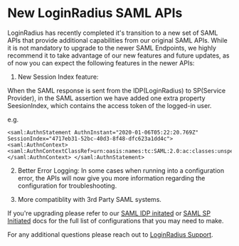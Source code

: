 # New LoginRadius SAML APIs

LoginRadius has recently completed it's transition to a new set of SAML APIs that provide additional capabilities from our original SAML APIs.
While it is not mandatory to upgrade to the newer SAML Endpoints, we highly recommend it to take advantage of our new features and future updates, as of now you can expect the following features in the newer APIs:

1) New Session Index feature:

When the SAML response is sent from the IDP(LoginRadius) to SP(Service Provider), in the SAML assertion we have added one extra property SeesionIndex, which contains the access token of the logged-in user.

e.g.

```
<saml:AuthnStatement AuthnInstant="2020-01-06T05:22:20.769Z" SessionIndex="4717eb31-52bc-40d3-8f48-dfc623a1dd4c"> <saml:AuthnContext> <saml:AuthnContextClassRef>urn:oasis:names:tc:SAML:2.0:ac:classes:unspecified</saml:AuthnContextClassRef> </saml:AuthnContext> </saml:AuthnStatement>
```

2) Better Error Logging: In some cases when running into a configuration error, the APIs will now give you more information regarding the configuration for troubleshooting.

3) More compatiblity with 3rd Party SAML systems.

If you're upgrading please refer to our [SAML IDP initated](/single-sign-on/tutorial/federated-sso/saml/idp-initiated/) or [SAML SP Initiated](/single-sign-on/tutorial/federated-sso/saml/sp-initiated/) docs for the full list of configurations that you may need to make.


For any additional questions please reach out to [LoginRadius Support](https://secure.loginradius.com/support/support-tickets).

